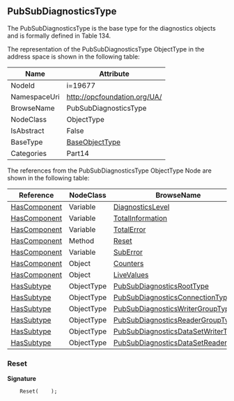 <!-- objecttype -->
## PubSubDiagnosticsType
The PubSubDiagnosticsType is the base type for the diagnostics objects and is formally defined in Table 134.  
<!-- end of text -->
The representation of the PubSubDiagnosticsType ObjectType in the address space is shown in the following table:  

|Name|Attribute|
|---|---|
|NodeId|i=19677|
|NamespaceUri|http://opcfoundation.org/UA/|
|BrowseName|PubSubDiagnosticsType|
|NodeClass|ObjectType|
|IsAbstract|False|
|BaseType|[BaseObjectType](../../../Part5/ObjectTypes/BaseObjectType/readme.md)|
|Categories|Part14|

The references from the PubSubDiagnosticsType ObjectType Node are shown in the following table:  

|Reference|NodeClass|BrowseName|DataType|TypeDefinition|ModellingRule|
|---|---|---|---|---|---|
|[HasComponent](../../../Part3/ReferenceTypes/HasComponent/readme.md)|Variable|[DiagnosticsLevel](#DiagnosticsLevel)|[DiagnosticsLevel](../../../Part14/DataTypes/DiagnosticsLevel/readme.md)|[BaseDataVariableType](../../Part5/VariableTypes/BaseDataVariableType/readme.md)|[Mandatory](../../Objects/Mandatory/readme.md)|
|[HasComponent](../../../Part3/ReferenceTypes/HasComponent/readme.md)|Variable|[TotalInformation](#TotalInformation)|[UInt32](../../../Part3/DataTypes/UInt32/readme.md)|[PubSubDiagnosticsCounterType](../../Part14/VariableTypes/PubSubDiagnosticsCounterType/readme.md)|[Mandatory](../../Objects/Mandatory/readme.md)|
|[HasComponent](../../../Part3/ReferenceTypes/HasComponent/readme.md)|Variable|[TotalError](#TotalError)|[UInt32](../../../Part3/DataTypes/UInt32/readme.md)|[PubSubDiagnosticsCounterType](../../Part14/VariableTypes/PubSubDiagnosticsCounterType/readme.md)|[Mandatory](../../Objects/Mandatory/readme.md)|
|[HasComponent](../../../Part3/ReferenceTypes/HasComponent/readme.md)|Method|[Reset](#Reset)|||[Mandatory](../../Objects/Mandatory/readme.md)|
|[HasComponent](../../../Part3/ReferenceTypes/HasComponent/readme.md)|Variable|[SubError](#SubError)|[Boolean](../../../Part3/DataTypes/Boolean/readme.md)|[BaseDataVariableType](../../Part5/VariableTypes/BaseDataVariableType/readme.md)|[Mandatory](../../Objects/Mandatory/readme.md)|
|[HasComponent](../../../Part3/ReferenceTypes/HasComponent/readme.md)|Object|[Counters](#Counters)||[BaseObjectType](../../Part5/ObjectTypes/BaseObjectType/readme.md)|[Mandatory](../../Objects/Mandatory/readme.md)|
|[HasComponent](../../../Part3/ReferenceTypes/HasComponent/readme.md)|Object|[LiveValues](#LiveValues)||[BaseObjectType](../../Part5/ObjectTypes/BaseObjectType/readme.md)|[Mandatory](../../Objects/Mandatory/readme.md)|
|[HasSubtype](../../../Part3/ReferenceTypes/HasSubtype/readme.md)|ObjectType|[PubSubDiagnosticsRootType](#PubSubDiagnosticsRootType)||||
|[HasSubtype](../../../Part3/ReferenceTypes/HasSubtype/readme.md)|ObjectType|[PubSubDiagnosticsConnectionType](#PubSubDiagnosticsConnectionType)||||
|[HasSubtype](../../../Part3/ReferenceTypes/HasSubtype/readme.md)|ObjectType|[PubSubDiagnosticsWriterGroupType](#PubSubDiagnosticsWriterGroupType)||||
|[HasSubtype](../../../Part3/ReferenceTypes/HasSubtype/readme.md)|ObjectType|[PubSubDiagnosticsReaderGroupType](#PubSubDiagnosticsReaderGroupType)||||
|[HasSubtype](../../../Part3/ReferenceTypes/HasSubtype/readme.md)|ObjectType|[PubSubDiagnosticsDataSetWriterType](#PubSubDiagnosticsDataSetWriterType)||||
|[HasSubtype](../../../Part3/ReferenceTypes/HasSubtype/readme.md)|ObjectType|[PubSubDiagnosticsDataSetReaderType](#PubSubDiagnosticsDataSetReaderType)||||

### <a name="Reset"></a>Reset
  
**Signature**
```
    Reset(    );
```

